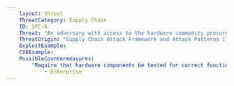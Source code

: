 ```yaml
---
    layout: threat
    ThreatCategory: Supply Chain
    ID: SPC-6
    Threat: "An adversary with access to the hardware commodity procurement process can insert improperly vetted or untested malicious critical microelectronics components into the system during development."
    ThreatOrigin: "Supply Chain Attack Framework and Attack Patterns [^142]"
    ExploitExample:
    CVEExample:
    PossibleCountermeasures:
        "Require that hardware components be tested for correct functionality and normal operation, and that the output of automated testing processes be digitally signed by the component that performed the test, and that the results are verified prior to acceptance of the tested component into the next stage of procurement, development, or deployment to reduce the likelihood an adversary can successfully introduce a malicious component that is not detected prior to use in production":
            - Enterprise
---
```

